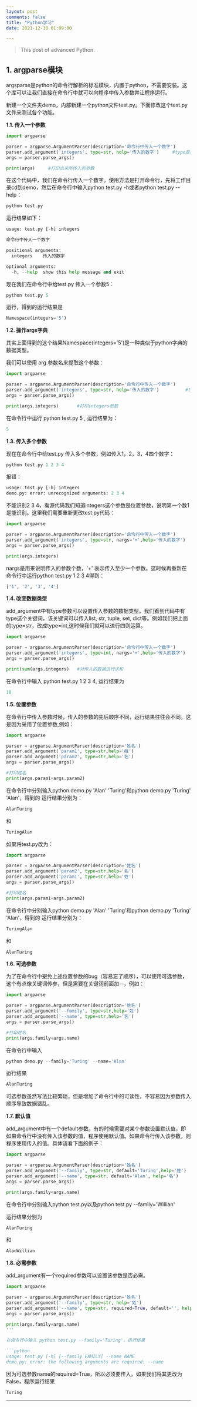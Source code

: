```yaml
---
layout: post
comments: false
title: "Python学习"
date: 2021-12-30 01:09:00

---
```


> This post of advanced Python.


<!--more-->


## 1. argparse模块

argsparse是python的命令行解析的标准模块，内置于python，不需要安装。这个库可以让我们直接在命令行中就可以向程序中传入参数并让程序运行。

新建一个文件夹demo，内部新建一个python文件test.py。下面修改这个test.py文件来测试各个功能。

**1.1. 传入一个参数**

```python
import argparse

parser = argparse.ArgumentParser(description='命令行中传入一个数字')  
parser.add_argument('integers', type=str, help='传入的数字')     #type是要传入的参数的数据类型  help是该参数的提示信息
args = parser.parse_args()

print(args)     #打印出来所传入的参数
```

在这个代码中，我们在命令行传入一个数字。使用方法是打开命令行，先将工作目录cd到demo，然后在命令行中输入python test.py -h或者python test.py --help：

```python
python test.py
```

运行结果如下：

```python
usage: test.py [-h] integers

命令行中传入一个数字

positional arguments:
  integers    传入的数字

optional arguments:
  -h, --help  show this help message and exit
```

现在我们在命令行中给test.py 传入一个参数5：

```python
python test.py 5
```

运行，得到的运行结果是

```python
Namespace(integers='5')
```


**1.2. 操作args字典**

其实上面得到的这个结果Namespace(integers='5')是一种类似于python字典的数据类型。

我们可以使用 arg.参数名来提取这个参数：

```python
import argparse

parser = argparse.ArgumentParser(description='命令行中传入一个数字')
parser.add_argument('integers', type=str, help='传入的数字')          #type是要传入的参数的数据类型  help是该参数的提示信息
args = parser.parse_args()

print(args.integers)       #打印integers参数
```

在命令行中运行 python test.py 5 , 运行结果为：

```python
5
```

**1.3. 传入多个参数**

现在在命令行中给test.py 传入多个参数，例如传入1，2，3，4四个数字：

```python
python test.py 1 2 3 4
```

报错：

```python
usage: test.py [-h] integers 
demo.py: error: unrecognized arguments: 2 3 4
```

不能识别2 3 4，看源代码我们知道integers这个参数是位置参数，说明第一个数1是能识别。这里我们需要重新更改test.py代码：

```python
import argparse

parser = argparse.ArgumentParser(description='命令行中传入一个数字')
parser.add_argument('integers', type=str, nargs='+',help='传入的数字')
args = parser.parse_args()

print(args.integers)
```

nargs是用来说明传入的参数个数，'+' 表示传入至少一个参数。这时候再重新在命令行中运行python test.py 1 2 3 4得到：

```python
['1', '2', '3', '4']
```

**1.4. 改变数据类型**

add_argument中有type参数可以设置传入参数的数据类型。我们看到代码中有type这个关键词，该关键词可以传入list, str, tuple, set, dict等。例如我们把上面的type=str，改成type=int,这时候我们就可以进行四则运算。

```python
import argparse

parser = argparse.ArgumentParser(description='命令行中传入一个数字')
parser.add_argument('integers', type=int, nargs='+',help='传入的数字')
args = parser.parse_args()

print(sum(args.integers)   #对传入的数据进行求和
```

在命令行中输入 python test.py 1 2 3 4, 运行结果为

```python
10
```


**1.5. 位置参数**

在命令行中传入参数时候，传入的参数的先后顺序不同，运行结果往往会不同，这是因为采用了位置参数,例如：

```python
import argparse

parser = argparse.ArgumentParser(description='姓名')
parser.add_argument('param1', type=str,help='姓')
parser.add_argument('param2', type=str,help='名')
args = parser.parse_args()

#打印姓名
print(args.param1+args.param2)
```

在命令行中分别输入python demo.py 'Alan' 'Turing'和python demo.py 'Turing' 'Alan'，得到的 运行结果分别为：

```python
AlanTuring
```

和

```python
TuringAlan
```

如果将test.py改为：

```python
import argparse

parser = argparse.ArgumentParser(description='姓名')
parser.add_argument('param2', type=str,help='名')
parser.add_argument('param1', type=str,help='姓')
args = parser.parse_args()

#打印姓名
print(args.param1+args.param2)
```

在命令行中分别输入python demo.py 'Alan' 'Turing'和python demo.py 'Turing' 'Alan'，得到的 运行结果分别为：

```python
TuringAlan
```

和

```python
AlanTuring
```


**1.6. 可选参数**

为了在命令行中避免上述位置参数的bug（容易忘了顺序），可以使用可选参数，这个有点像关键词传参，但是需要在关键词前面加--，例如：

```python
import argparse

parser = argparse.ArgumentParser(description='姓名')
parser.add_argument('--family', type=str,help='姓')
parser.add_argument('--name', type=str,help='名')
args = parser.parse_args()

#打印姓名
print(args.family+args.name)
```

在命令行中输入

```python
python demo.py --family='Turing' --name='Alan'
```

运行结果

```python
AlanTuring
```

可选参数虽然写法比较繁琐，但是增加了命令行中的可读性，不容易因为参数传入顺序导致数据错乱。



**1.7. 默认值**

add_argument中有一个default参数。有的时候需要对某个参数设置默认值，即如果命令行中没有传入该参数的值，程序使用默认值。如果命令行传入该参数，则程序使用传入的值。具体请看下面的例子：

```python
import argparse

parser = argparse.ArgumentParser(description='姓名')
parser.add_argument('--family', type=str, default='Turing',help='姓')
parser.add_argument('--name', type=str, default='Alan', help='名')
args = parser.parse_args()

print(args.family+args.name)
```

在命令行中分别输入python test.py以及python test.py --family='Willian'

运行结果分别为

```python
AlanTuring
```

和

```python
AlanWillian
```


**1.8. 必需参数**

add_argument有一个required参数可以设置该参数是否必需。

```python
import argparse

parser = argparse.ArgumentParser(description='姓名')
parser.add_argument('--family', type=str, help='姓')
parser.add_argument('--name', type=str, required=True, default='', help='名')
args = parser.parse_args()

print(args.family+args.name)
'''

在命令行中输入 python test.py --family='Turing'，运行结果

```python
usage: test.py [-h] [--family FAMILY] --name NAME
demo.py: error: the following arguments are required: --name
```

因为可选参数name的required=True，所以必须要传入。如果我们将其更改为False，程序运行结果

```python
Turing
```











---
